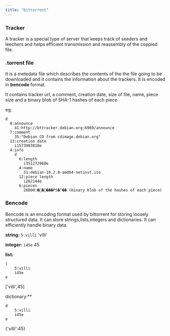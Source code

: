 ```yaml
---
title: "bittorrent"
---
```

### Tracker
A tracker is a special type of server that keeps track of seeders and leechers and helps efficient transmission and reassembly of the coppied file.

### .torrent file
It is a metedata file which describes the contents of the the file going to be downloaded and it contains the information about the trackers.
It is encoded in **bencode** format.

It contains tracker url, a comment, creation date, size of file, name, piece size and a binary blob of SHA-1 hashes of each piece.

eg:
````
d
  8:announce
    41:http://bttracker.debian.org:6969/announce
  7:comment
    35:"Debian CD from cdimage.debian.org"
  13:creation date
    i1573903810e
  4:info
    d
      6:length
        i351272960e
      4:name
        31:debian-10.2.0-amd64-netinst.iso
      12:piece length
        i262144e
      6:pieces
        26800:�����PS�^�� (binary blob of the hashes of each piece)
````

### Bencode
Bencode is an encoding format used by bittorrent for storing loosely structured data.
It can store strings,lists,integers and dictionaries. It can efficiently handle binary data.

**string:** `5:villi` 'villi'

**integer:** `i45e` 45

**list:** 
```
l
	5:villi
	i45e
e
```
['villi',45]

dictionary:** 
```
d
	5:villi
	i45e
e
```
{'villi':45}


